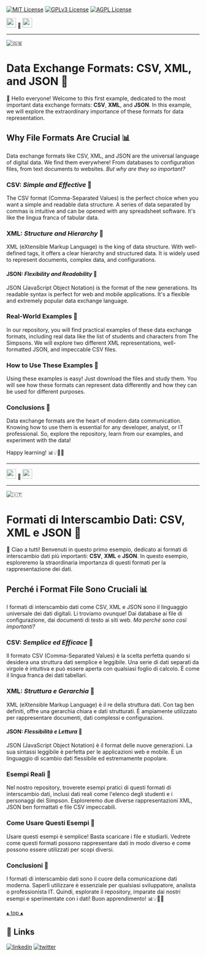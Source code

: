 [![MIT License](https://img.shields.io/badge/License-MIT-green.svg)](https://choosealicense.com/licenses/mit/)
[![GPLv3 License](https://img.shields.io/badge/License-GPL%20v3-yellow.svg)](https://opensource.org/licenses/)
[![AGPL License](https://img.shields.io/badge/license-AGPL-blue.svg)](http://www.gnu.org/licenses/agpl-3.0)

<a name="TOP"></a>

<a href="#IT"><img style="height:25px" src="https://em-content.zobj.net/thumbs/60/whatsapp/352/flag-italy_1f1ee-1f1f9.png" /></a>
🤍
<a href="#EN"><img style="height:25px" src="https://em-content.zobj.net/thumbs/60/whatsapp/352/flag-united-kingdom_1f1ec-1f1e7.png" /></a>

<hr />


![🇬🇧](https://em-content.zobj.net/thumbs/60/whatsapp/352/flag-united-kingdom_1f1ec-1f1e7.png) <a name="EN"></A>
# Data Exchange Formats: CSV, XML, and JSON 📂

👋 Hello everyone! Welcome to this first example, dedicated to the most important data exchange formats: **CSV**, **XML**, and **JSON**.
In this example, we will explore the extraordinary importance of these formats for data representation.

## Why File Formats Are Crucial 📊

Data exchange formats like CSV, XML, and JSON are the universal language of digital data.
We find them everywhere!
From databases to configuration files, from text documents to websites.
*But why are they so important?*

### **CSV**: *Simple and Effective* 📝

The CSV format (Comma-Separated Values) is the perfect choice when you want a simple and readable data structure.
A series of data separated by commas is intuitive and can be opened with any spreadsheet software.
It's like the lingua franca of tabular data.

### **XML**: *Structure and Hierarchy* 🧬

XML (eXtensible Markup Language) is the king of data structure.
With well-defined tags, it offers a clear hierarchy and structured data.
It is widely used to represent documents, complex data, and configurations.

#### **JSON**: *Flexibility and Readability* 🧩

JSON (JavaScript Object Notation) is the format of the new generations.
Its readable syntax is perfect for web and mobile applications.
It's a flexible and extremely popular data exchange language.

### Real-World Examples 🌟

In our repository, you will find practical examples of these data exchange formats, including real data like the list of students and characters from The Simpsons.
We will explore two different XML representations, well-formatted JSON, and impeccable CSV files.

### How to Use These Examples 🚀

Using these examples is easy!
Just download the files and study them.
You will see how these formats can represent data differently and how they can be used for different purposes.

### Conclusions 🎉

Data exchange formats are the heart of modern data communication.
Knowing how to use them is essential for any developer, analyst, or IT professional.
So, explore the repository, learn from our examples, and experiment with the data!

Happy learning! 📊💡👨‍💻


<hr/>

<a href="#IT"><img style="height:25px" src="https://em-content.zobj.net/thumbs/60/whatsapp/352/flag-italy_1f1ee-1f1f9.png" /></a> 🤍 <a href="#EN"><img style="height:25px" src="https://em-content.zobj.net/thumbs/60/whatsapp/352/flag-united-kingdom_1f1ec-1f1e7.png" /></a>

<hr />


![🇮🇹](https://em-content.zobj.net/thumbs/60/whatsapp/352/flag-italy_1f1ee-1f1f9.png) <a name="IT"></A>
# Formati di Interscambio Dati: CSV, XML e JSON 📂

👋 Ciao a tutti! Benvenuti in questo primo esempio, dedicato ai formati di interscambio dati più importanti: **CSV**, **XML** e **JSON**.
In questo esempio, esploreremo la straordinaria importanza di questi formati per la rappresentazione dei dati.

## Perché i Format File Sono Cruciali 📊

I formati di interscambio dati come CSV, XML e JSON sono il linguaggio universale dei dati digitali.
Li troviamo ovunque!
Dai database ai file di configurazione, dai documenti di testo ai siti web.
*Ma perché sono così importanti?*

### **CSV**: *Semplice ed Efficace* 📝

Il formato CSV (Comma-Separated Values) è la scelta perfetta quando si desidera una struttura dati semplice e leggibile.
Una serie di dati separati da virgole è intuitiva e può essere aperta con qualsiasi foglio di calcolo.
È come il lingua franca dei dati tabellari.

### **XML**: *Struttura e Gerarchia* 🧬

XML (eXtensible Markup Language) è il re della struttura dati.
Con tag ben definiti, offre una gerarchia chiara e dati strutturati.
È ampiamente utilizzato per rappresentare documenti, dati complessi e configurazioni.

#### **JSON**: *Flessibilità e Lettura* 🧩

JSON (JavaScript Object Notation) è il format delle nuove generazioni.
La sua sintassi leggibile è perfetta per le applicazioni web e mobile.
È un linguaggio di scambio dati flessibile ed estremamente popolare.

### Esempi Reali 🌟

Nel nostro repository, troverete esempi pratici di questi formati di interscambio dati, inclusi dati reali come l'elenco degli studenti e i personaggi dei Simpson.
Esploreremo due diverse rappresentazioni XML, JSON ben formattati e file CSV impeccabili.

### Come Usare Questi Esempi 🚀

Usare questi esempi è semplice!
Basta scaricare i file e studiarli.
Vedrete come questi formati possono rappresentare dati in modo diverso e come possono essere utilizzati per scopi diversi.

### Conclusioni 🎉

I formati di interscambio dati sono il cuore della comunicazione dati moderna.
Saperli utilizzare è essenziale per qualsiasi sviluppatore, analista o professionista IT.
Quindi, esplorate il repository, imparate dai nostri esempi e sperimentate con i dati! Buon apprendimento! 📊💡👨‍💻

<a href="#TOP">&utrif; top &utrif;</a>

## 🔗 Links
[![linkedin](https://img.shields.io/badge/linkedin-0A66C2?style=for-the-badge&logo=linkedin&logoColor=white)](https://www.linkedin.com/in/biagio-rosario-greco-77145774/)
[![twitter](https://img.shields.io/badge/twitter-1DA1F2?style=for-the-badge&logo=twitter&logoColor=white)](https://twitter.com/birg_81)
